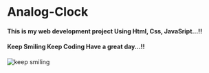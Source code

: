 # Analog-Clock

#### This is my web development project Using Html, Css, JavaSript...!!

#### Keep Smiling Keep Coding Have a great day...!! 
![keep smiling](https://github.com/chandrikabijore/Tic-Tac-Toe/assets/93921178/ca0131b6-fbac-472c-adff-5b41973f8bee)



